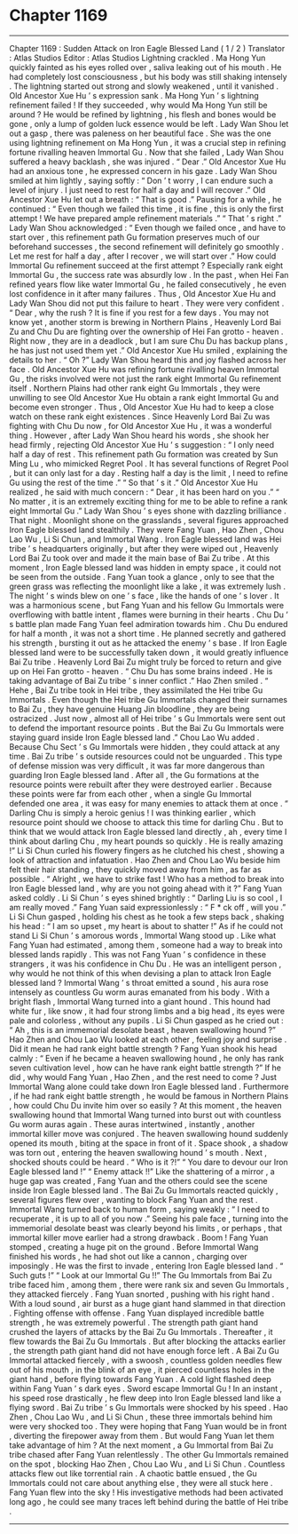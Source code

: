 
# Chapter 1169


---

Chapter 1169 : Sudden Attack on Iron Eagle Blessed Land ( 1 / 2 )
Translator :
Atlas Studios
Editor :
Atlas Studios
Lightning crackled .
Ma Hong Yun quickly fainted as his eyes rolled over , saliva leaking out of his mouth . He had completely lost consciousness , but his body was still shaking intensely .
The lightning started out strong and slowly weakened , until it vanished .
Old Ancestor Xue Hu ’ s expression sank .
Ma Hong Yun ’ s lightning refinement failed !
If they succeeded , why would Ma Hong Yun still be around ? He would be refined by lightning , his flesh and bones would be gone , only a lump of golden luck essence would be left .
Lady Wan Shou let out a gasp , there was paleness on her beautiful face .
She was the one using lightning refinement on Ma Hong Yun , it was a crucial step in refining fortune rivalling heaven Immortal Gu . Now that she failed , Lady Wan Shou suffered a heavy backlash , she was injured .
“ Dear .” Old Ancestor Xue Hu had an anxious tone , he expressed concern in his gaze .
Lady Wan Shou smiled at him lightly , saying softly : “ Don ’ t worry , I can endure such a level of injury . I just need to rest for half a day and I will recover .”
Old Ancestor Xue Hu let out a breath : “ That is good .”
Pausing for a while , he continued : “ Even though we failed this time , it is fine , this is only the first attempt ! We have prepared ample refinement materials .”
“ That ’ s right .” Lady Wan Shou acknowledged : “ Even though we failed once , and have to start over , this refinement path Gu formation preserves much of our beforehand successes , the second refinement will definitely go smoothly . Let me rest for half a day , after I recover , we will start over .”
How could Immortal Gu refinement succeed at the first attempt ?
Especially rank eight Immortal Gu , the success rate was absurdly low .
In the past , when Hei Fan refined years flow like water Immortal Gu , he failed consecutively , he even lost confidence in it after many failures .
Thus , Old Ancestor Xue Hu and Lady Wan Shou did not put this failure to heart .
They were very confident .
“ Dear , why the rush ? It is fine if you rest for a few days . You may not know yet , another storm is brewing in Northern Plains , Heavenly Lord Bai Zu and Chu Du are fighting over the ownership of Hei Fan grotto - heaven . Right now , they are in a deadlock , but I am sure Chu Du has backup plans , he has just not used them yet .” Old Ancestor Xue Hu smiled , explaining the details to her .
“ Oh ?” Lady Wan Shou heard this and joy flashed across her face .
Old Ancestor Xue Hu was refining fortune rivalling heaven Immortal Gu , the risks involved were not just the rank eight Immortal Gu refinement itself .
Northern Plains had other rank eight Gu Immortals , they were unwilling to see Old Ancestor Xue Hu obtain a rank eight Immortal Gu and become even stronger .
Thus , Old Ancestor Xue Hu had to keep a close watch on these rank eight existences .
Since Heavenly Lord Bai Zu was fighting with Chu Du now , for Old Ancestor Xue Hu , it was a wonderful thing .
However , after Lady Wan Shou heard his words , she shook her head firmly , rejecting Old Ancestor Xue Hu ’ s suggestion : “ I only need half a day of rest . This refinement path Gu formation was created by Sun Ming Lu , who mimicked Regret Pool . It has several functions of Regret Pool , but it can only last for a day . Resting half a day is the limit , I need to refine Gu using the rest of the time .”
“ So that ’ s it .” Old Ancestor Xue Hu realized , he said with much concern : “ Dear , it has been hard on you .”
“ No matter , it is an extremely exciting thing for me to be able to refine a rank eight Immortal Gu .” Lady Wan Shou ’ s eyes shone with dazzling brilliance .
That night .
Moonlight shone on the grasslands , several figures approached Iron Eagle blessed land stealthily .
They were Fang Yuan , Hao Zhen , Chou Lao Wu , Li Si Chun , and Immortal Wang .
Iron Eagle blessed land was Hei tribe ’ s headquarters originally , but after they were wiped out , Heavenly Lord Bai Zu took over and made it the main base of Bai Zu tribe .
At this moment , Iron Eagle blessed land was hidden in empty space , it could not be seen from the outside .
Fang Yuan took a glance , only to see that the green grass was reflecting the moonlight like a lake , it was extremely lush . The night ’ s winds blew on one ’ s face , like the hands of one ’ s lover .
It was a harmonious scene , but Fang Yuan and his fellow Gu Immortals were overflowing with battle intent , flames were burning in their hearts .
Chu Du ’ s battle plan made Fang Yuan feel admiration towards him .
Chu Du endured for half a month , it was not a short time . He planned secretly and gathered his strength , bursting it out as he attacked the enemy ’ s base .
If Iron Eagle blessed land were to be successfully taken down , it would greatly influence Bai Zu tribe . Heavenly Lord Bai Zu might truly be forced to return and give up on Hei Fan grotto - heaven .
“ Chu Du has some brains indeed . He is taking advantage of Bai Zu tribe ’ s inner conflict .” Hao Zhen smiled .
“ Hehe , Bai Zu tribe took in Hei tribe , they assimilated the Hei tribe Gu Immortals . Even though the Hei tribe Gu Immortals changed their surnames to Bai Zu , they have genuine Huang Jin bloodline , they are being ostracized . Just now , almost all of Hei tribe ’ s Gu Immortals were sent out to defend the important resource points . But the Bai Zu Gu Immortals were staying guard inside Iron Eagle blessed land .” Chou Lao Wu added .
Because Chu Sect ’ s Gu Immortals were hidden , they could attack at any time . Bai Zu tribe ’ s outside resources could not be unguarded . This type of defense mission was very difficult , it was far more dangerous than guarding Iron Eagle blessed land .
After all , the Gu formations at the resource points were rebuilt after they were destroyed earlier . Because these points were far from each other , when a single Gu Immortal defended one area , it was easy for many enemies to attack them at once .
“ Darling Chu is simply a heroic genius ! I was thinking earlier , which resource point should we choose to attack this time for darling Chu . But to think that we would attack Iron Eagle blessed land directly , ah , every time I think about darling Chu , my heart pounds so quickly . He is really amazing !” Li Si Chun curled his flowery fingers as he clutched his chest , showing a look of attraction and infatuation .
Hao Zhen and Chou Lao Wu beside him felt their hair standing , they quickly moved away from him , as far as possible .
“ Alright , we have to strike fast ! Who has a method to break into Iron Eagle blessed land , why are you not going ahead with it ?” Fang Yuan asked coldly .
Li Si Chun ’ s eyes shined brightly : “ Darling Liu is so cool , I am really moved .”
Fang Yuan said expressionlessly : “ F * ck off , will you .”
Li Si Chun gasped , holding his chest as he took a few steps back , shaking his head : “ I am so upset , my heart is about to shatter !”
As if he could not stand Li Si Chun ’ s amorous words , Immortal Wang stood up .
Like what Fang Yuan had estimated , among them , someone had a way to break into blessed lands rapidly . This was not Fang Yuan ’ s confidence in these strangers , it was his confidence in Chu Du . He was an intelligent person , why would he not think of this when devising a plan to attack Iron Eagle blessed land ?
Immortal Wang ’ s throat emitted a sound , his aura rose intensely as countless Gu worm auras emanated from his body .
With a bright flash , Immortal Wang turned into a giant hound .
This hound had white fur , like snow , it had four strong limbs and a big head , its eyes were pale and colorless , without any pupils .
Li Si Chun gasped as he cried out : “ Ah , this is an immemorial desolate beast , heaven swallowing hound ?”
Hao Zhen and Chou Lao Wu looked at each other , feeling joy and surprise . Did it mean he had rank eight battle strength ?
Fang Yuan shook his head calmly : “ Even if he became a heaven swallowing hound , he only has rank seven cultivation level , how can he have rank eight battle strength ?”
If he did , why would Fang Yuan , Hao Zhen , and the rest need to come ? Just Immortal Wang alone could take down Iron Eagle blessed land .
Furthermore , if he had rank eight battle strength , he would be famous in Northern Plains , how could Chu Du invite him over so easily ?
At this moment , the heaven swallowing hound that Immortal Wang turned into burst out with countless Gu worm auras again .
These auras intertwined , instantly , another immortal killer move was conjured .
The heaven swallowing hound suddenly opened its mouth , biting at the space in front of it .
Space shook , a shadow was torn out , entering the heaven swallowing hound ’ s mouth .
Next , shocked shouts could be heard .
“ Who is it ?!”
“ You dare to devour our Iron Eagle blessed land !”
“ Enemy attack !!”
Like the shattering of a mirror , a huge gap was created , Fang Yuan and the others could see the scene inside Iron Eagle blessed land .
The Bai Zu Gu Immortals reacted quickly , several figures flew over , wanting to block Fang Yuan and the rest .
Immortal Wang turned back to human form , saying weakly : “ I need to recuperate , it is up to all of you now .”
Seeing his pale face , turning into the immemorial desolate beast was clearly beyond his limits , or perhaps , that immortal killer move earlier had a strong drawback .
Boom !
Fang Yuan stomped , creating a huge pit on the ground .
Before Immortal Wang finished his words , he had shot out like a cannon , charging over imposingly .
He was the first to invade , entering Iron Eagle blessed land .
“ Such guts !”
“ Look at our Immortal Gu !!”
The Gu Immortals from Bai Zu tribe faced him , among them , there were rank six and seven Gu Immortals , they attacked fiercely .
Fang Yuan snorted , pushing with his right hand .
With a loud sound , air burst as a huge giant hand slammed in that direction .
Fighting offense with offense .
Fang Yuan displayed incredible battle strength , he was extremely powerful . The strength path giant hand crushed the layers of attacks by the Bai Zu Gu Immortals . Thereafter , it flew towards the Bai Zu Gu Immortals .
But after blocking the attacks earlier , the strength path giant hand did not have enough force left .
A Bai Zu Gu Immortal attacked fiercely , with a swoosh , countless golden needles flew out of his mouth , in the blink of an eye , it pierced countless holes in the giant hand , before flying towards Fang Yuan .
A cold light flashed deep within Fang Yuan ’ s dark eyes .
Sword escape Immortal Gu !
In an instant , his speed rose drastically , he flew deep into Iron Eagle blessed land like a flying sword .
Bai Zu tribe ’ s Gu Immortals were shocked by his speed .
Hao Zhen , Chou Lao Wu , and Li Si Chun , these three immortals behind him were very shocked too . They were hoping that Fang Yuan would be in front , diverting the firepower away from them .
But would Fang Yuan let them take advantage of him ?
At the next moment , a Gu Immortal from Bai Zu tribe chased after Fang Yuan relentlessly . The other Gu Immortals remained on the spot , blocking Hao Zhen , Chou Lao Wu , and Li Si Chun .
Countless attacks flew out like torrential rain .
A chaotic battle ensued , the Gu Immortals could not care about anything else , they were all stuck here .
Fang Yuan flew into the sky !
His investigative methods had been activated long ago , he could see many traces left behind during the battle of Hei tribe .

---

